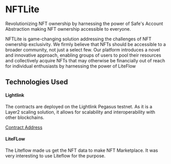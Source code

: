 # NFTLite
Revolutionizing NFT ownership by harnessing the power of Safe's Account Abstraction making NFT ownership accessible to everyone.

NFTLite is game-changing solution addressing the challenges of NFT ownership exclusivity. We firmly believe that NFTs should be accessible to a broader community, not just a select few. Our platform introduces a novel and innovative approach, enabling groups of users to pool their resources and collectively acquire NFTs that may otherwise be financially out of reach for individual enthusiasts by harnessing the power of LiteFlow

## Technologies Used
#### Lightlink  
The contracts are deployed on the Lightlink Pegasus testnet. As it is a Layer2 scaling solution, it allows for scalability and interoperability with other blockchains. 

[Contract Address](https://pegasus.lightlink.io/address/0x12E9Fb7302dBaDE080F7ED437A21f490a9b0096d?tab=contract)

#### LiteFLow 
The Liteflow made us get the NFT data to make NFT Marketplace. It was very interesting to use Liteflow for the purpose.






